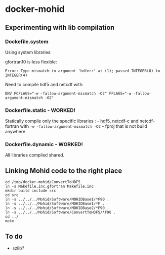 # docker-mohid

## Experimenting with lib compilation

### Dockefile.system

Using system libraries

gfortran10 is less flexible:

```
Error: Type mismatch in argument 'hdferr' at (1); passed INTEGER(8) to INTEGER(4)
```

Need to compile hdf5 and netcdf with:

```
ENV FCFLAGS="-w -fallow-argument-mismatch -O2" FFLAGS="-w -fallow-argument-mismatch -O2"
```

### Dockerfile.static - WORKED!

Statically compile only the specific libraries :
    - hdf5, netcdf-c and netcdf-fortran with `-w -fallow-argument-mismatch -O2`
    - fproj that is not build anywhere


### Dockerfile.dynamic - WORKED!

All libraries compiled shared.


## Linking Mohid code to the right place

    cd /tmp/docker-mohid/ConvertToHDF5
    ln -s Makefile.inc.gfortran Makefile.inc
    mkdir build include src
    cd src
    ln -s ../../../Mohid/Software/MOHIDBase1/*F90 .
    ln -s ../../../Mohid/Software/MOHIDBase1/*F .
    ln -s ../../../Mohid/Software/MOHIDBase2/*F90 .
    ln -s ../../../Mohid/Software/ConvertToHDF5/*F90 .
    cd ../
    make


## To do

- szlib?
